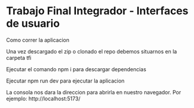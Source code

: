 # Trabajo Final Integrador - Interfaces de usuario

Como correr la aplicacion

Una vez descargado el zip o clonado el repo debemos situarnos en la carpeta tfi

Ejecutar el comando npm i para descargar dependencias

Ejecutar npm run dev para ejecutar la aplicacion

La consola nos dara la direccion para abrirla en nuestro navegador. Por ejemplo: http://localhost:5173/
